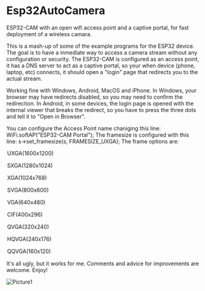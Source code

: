 # Esp32AutoCamera
ESP32-CAM with an open wifi access point and a captive portal,  for fast deployment of a wireless camara.

  This is a mash-up of some of the example programs for the ESP32 device.   The goal is to have a inmediate way to access a camera stream without any configuration or security.
  The ESP32-CAM is configured as an access point,  it has a DNS server to act as a captive portal,  so your when  device (phone, laptop, etc) connects,  it should open a "login" page that redirects you to the actual stream.

  Working fine with Windows,  Android, MacOS and iPhone.
  In Windows,  your browser may have redirects disabled,  so you may need to confirm  the redirection.
  In Android,  in some devices,  the login page is opened with the internal viewer that breaks the redirect,  so you have to press the three dots and tell it to "Open in Browser".
  
  You can configure the Access Point name chaniging this line:   WiFi.softAP("ESP32-CAM Portal");
  The framesize is configured with this line:   s->set_framesize(s, FRAMESIZE_UXGA);
  The frame options are:
  
  <option value="10">UXGA(1600x1200)</option><p>
  <option value="9">SXGA(1280x1024)</option><p>
  <option value="8">XGA(1024x768)</option><p>
  <option value="7">SVGA(800x600)</option><p>
  <option value="6">VGA(640x480)</option><p>
  <option value="5">CIF(400x296)</option><p>
  <option value="4">QVGA(320x240)</option><p>
  <option value="3">HQVGA(240x176)</option><p>
  <option value="0">QQVGA(160x120)</option><p>

 It's all ugly,  but it works for me.    Comments and advice for improvements are welcome.  Enjoy!

![Picture1](https://github.com/dproldan/Esp32AutoCamera/blob/master/Screenshot_20190608-122806_Firefox.jpg)
